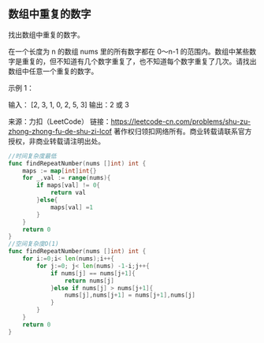 ## 数组中重复的数字

找出数组中重复的数字。


在一个长度为 n 的数组 nums 里的所有数字都在 0～n-1 的范围内。数组中某些数字是重复的，但不知道有几个数字重复了，也不知道每个数字重复了几次。请找出数组中任意一个重复的数字。

示例 1：

输入：
[2, 3, 1, 0, 2, 5, 3]
输出：2 或 3 

来源：力扣（LeetCode）
链接：https://leetcode-cn.com/problems/shu-zu-zhong-zhong-fu-de-shu-zi-lcof
著作权归领扣网络所有。商业转载请联系官方授权，非商业转载请注明出处。
```go
//时间复杂度最低
func findRepeatNumber(nums []int) int {
    maps := map[int]int{}
    for _,val := range(nums){
        if maps[val] != 0{
            return val
        }else{
            maps[val] =1
        }
    }
    return 0
}
//空间复杂度O(1)
func findRepeatNumber(nums []int) int {
	for i:=0;i< len(nums);i++{
		for j:=0; j< len(nums) -1-i;j++{
			if nums[j] == nums[j+1]{
				return nums[j]
			}else if nums[j] > nums[j+1]{
				nums[j],nums[j+1] = nums[j+1],nums[j]
			}
		}
	}
	return 0
}

```
